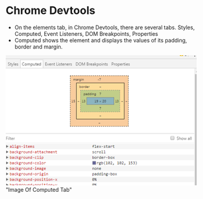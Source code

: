 # Chrome Devtools
* On the elements tab, in Chrome Devtools, there are several tabs. Styles, Computed, Event Listeners, DOM Breakpoints, Properties
* Computed shows the element and displays the values of its padding, border and margin.

![The computed tab](images/ChromeDevToolsComputed.png) "Image Of Computed Tab"
